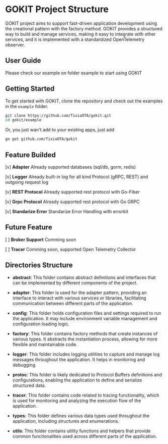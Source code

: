 # GOKIT Project Structure

GOKIT project aims to support fast-driven application development using the creational pattern with the factory method. GOKIT provides a structured way to build and manage services, making it easy to integrate with other services, and it is implemented with a standardized OpenTelemetry observer.

## User Guide

Please check our example on folder example to start using GOKIT

## Getting Started

To get started with GOKIT, clone the repository and check out the examples in the `example` folder.

```bash
git clone https://github.com/TixiaOTA/gokit.git
cd gokit/example
```

Or, you just wan't add to your existing apps, just add
```bash
go get github.com/TixiaOTA/gokit
```

## Feature Builded
[v] **Adapter** Already supported databases (sql/db, gorm, redis)

[v] **Logger** Already built-in log for all kind Protocol (gRPC, REST) and outgoing request log

[v] **REST Protocol** Already supported rest 
protocol with Go-Fiber

[v] **Grpc Protocol** Already supported rest protocol with Go GRPC

[v] **Standarize Error** Standarize Error Handling with errorkit

## Future Feature
[ ] **Broker Support** Comming soon

[ ] **Tracer** Comming soon, supported Open Telemetry Collector


## Directories Structure

- **abstract**: This folder contains abstract definitions and interfaces that can be implemented by different components of the project.

- **adapter**: This folder is used for the adapter pattern, providing an interface to interact with various services or libraries, facilitating communication between different parts of the application.

- **config**: This folder holds configuration files and settings required to run the application. It may include environment variable management and configuration loading logic.

- **factory**: This folder contains factory methods that create instances of various types. It abstracts the instantiation process, allowing for more flexible and maintainable code.

- **logger**: This folder includes logging utilities to capture and manage log messages throughout the application. It helps in monitoring and debugging.

- **protoc**: This folder is likely dedicated to Protocol Buffers definitions and configurations, enabling the application to define and serialize structured data.

- **tracer**: This folder contains code related to tracing functionality, which is used for monitoring and analyzing the execution flow of the application.

- **types**: This folder defines various data types used throughout the application, including structures and enumerations.

- **utils**: This folder contains utility functions and helpers that provide common functionalities used across different parts of the application.
